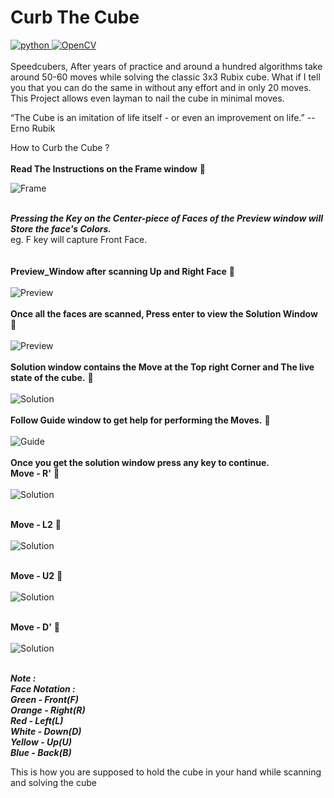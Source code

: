 # Curb The Cube 
<a href="https://www.python.org" target="_blank"> <img src="https://img.shields.io/badge/Python-3776AB?style=for-the-badge&logo=python&logoColor=white" alt="python" /> </a> 
<a href="https://opencv.org/" target="_blank"> <img src="https://img.shields.io/badge/OpenCV-27338e?style=for-the-badge&logo=OpenCV&logoColor=white" alt="OpenCV" /> </a> 
<br><br>
Speedcubers, After years of practice and around a hundred algorithms take around 50-60 moves while solving the classic 3x3 Rubix cube. What if I tell you that you can do the same in without any effort and in only 20 moves. This Project allows even layman to nail the cube in minimal moves.


“The Cube is an imitation of life itself - or even an improvement on life.”
-- Erno Rubik

How to Curb the Cube ?
<br><br>
**Read The Instructions on the Frame window** :arrow_down_small:

![Frame](assets/Frame.png)
<br>
<br>

***Pressing the Key on the Center-piece of Faces of the Preview window will Store the face's Colors.***
<br>
eg. F key will capture Front Face.<br>
<br><br>
**Preview_Window after scanning Up and Right Face** :arrow_down_small:
<br><br>
![Preview](assets/Preview2.png)
<br>
<br>
**Once all the faces are scanned, Press enter to view the Solution Window** :arrow_down_small:
<br><br>
![Preview](assets/Preview_full.png)
<br>
<br>
**Solution window contains the Move at the Top right Corner and The live state of the cube.** :arrow_down_small:
<br><br>
![Solution](assets/Solution.png)
<br>
<br>
**Follow Guide window to get help for performing the Moves.** :arrow_down_small:
<br><br>
![Guide](assets/Guide.png)
<br>
<br>
**Once you get the solution window press any key to continue.**<br>
**Move - R'** :arrow_down_small:
<br><br>
![Solution](assets/Solution2.png)
<br>
<br>

**Move - L2** :arrow_down_small:
<br><br>
![Solution](assets/Solution3.png)
<br>
<br>

**Move - U2** :arrow_down_small:
<br><br>
![Solution](assets/Solution4.png)
<br>
<br>

**Move - D'** :arrow_down_small:
<br><br>
![Solution](assets/Solution5.png)
<br>
<br>

***Note : <br>
Face Notation : <br>
Green - Front(F) <br>
Orange - Right(R) <br>
Red - Left(L) <br>
White - Down(D) <br>
Yellow - Up(U) <br>
Blue - Back(B)*** <br>

This is how you are supposed to hold the cube in your hand while scanning and solving the cube


